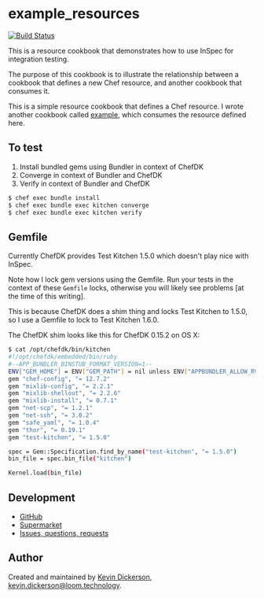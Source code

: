 # example_resources

[![Build Status](https://travis-ci.org/kevindickerson-cookbooks/example_resources.svg?branch=master)](https://travis-ci.org/kevindickerson-cookbooks/example_resources)

This is a resource cookbook that demonstrates how to use InSpec for integration testing.

The purpose of this cookbook is to illustrate the relationship between a cookbook that defines a new Chef resource, and another cookbook that consumes it.

This is a simple resource cookbook that defines a Chef resource. I wrote another cookbook called [example](https://supermarket.chef.io/cookbooks/example), which consumes the resource defined here.

## To test
1. Install bundled gems using Bundler in context of ChefDK
1. Converge in context of Bundler and ChefDK
1. Verify in context of Bundler and ChefDK

```bash
$ chef exec bundle install
$ chef exec bundle exec kitchen converge
$ chef exec bundle exec kitchen verify
```

## Gemfile

Currently ChefDK provides Test Kitchen 1.5.0 which doesn't play nice with InSpec.

Note how I lock gem versions using the Gemfile. Run your tests in the context of these `Gemfile` locks, otherwise you will likely see problems [at the time of this writing].

This is because ChefDK does a shim thing and locks Test Kitchen to 1.5.0, so I use a Gemfile to lock to Test Kitchen 1.6.0.

The ChefDK shim looks like this for ChefDK 0.15.2 on OS X:

```bash
$ cat /opt/chefdk/bin/kitchen
#!/opt/chefdk/embedded/bin/ruby
#--APP_BUNDLER_BINSTUB_FORMAT_VERSION=1--
ENV["GEM_HOME"] = ENV["GEM_PATH"] = nil unless ENV["APPBUNDLER_ALLOW_RVM"] == "true"
gem "chef-config", "= 12.7.2"
gem "mixlib-config", "= 2.2.1"
gem "mixlib-shellout", "= 2.2.6"
gem "mixlib-install", "= 0.7.1"
gem "net-scp", "= 1.2.1"
gem "net-ssh", "= 3.0.2"
gem "safe_yaml", "= 1.0.4"
gem "thor", "= 0.19.1"
gem "test-kitchen", "= 1.5.0"

spec = Gem::Specification.find_by_name("test-kitchen", "= 1.5.0")
bin_file = spec.bin_file("kitchen")

Kernel.load(bin_file)
```

## Development

* [GitHub][repository]
* [Supermarket][supermarket]
* [Issues, questions, requests][issues]

## Author

Created and maintained by [Kevin Dickerson](kevin), <kevin.dickerson@loom.technology>.

[kevin]: http://kevinjdickerson.com
[repository]: https://github.com/kevindickerson-cookbooks/example_resources
[supermarket]: https://supermarket.chef.io/cookbooks/example_resources
[issues]: https://github.com/kevindickerson-cookbooks/example_resources/issues
